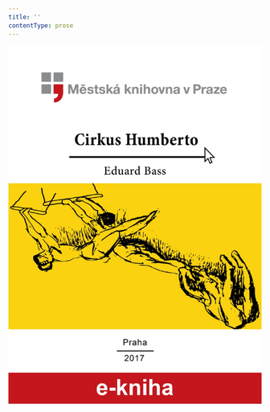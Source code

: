 ```yaml
---
title: ''
contentType: prose
---
```


<section>

![Cirkus Humberto](./resources/obalka.jpg)

</section>
